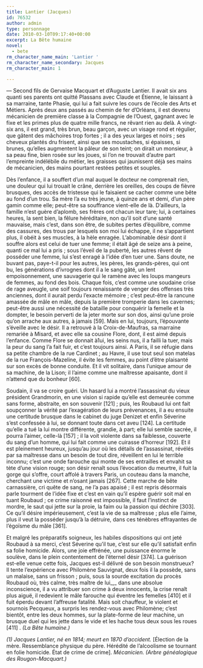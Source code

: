 ```yaml
---
title: Lantier (Jacques)
id: 76532
author: admin
type: personnage
date: 2010-03-10T09:17:40+00:00
excerpt: La Bête humaine
novel:
  - bete
rm_character_name_main: 'Lantier '
rm_character_name_secondary: Jacques
rm_character_main: 1

---
```

— Second fils de Gervaise Macquart et d&rsquo;Auguste Lantier. Il avait six ans quanti ses parents ont quitté Plassans avec Claude et Étienne, le laissant à sa marraine, tante Phasie, qui lui a fait suivre les cours de l&rsquo;école des Arts et Métiers. Après deux ans passés au chemin de fer d&rsquo;Orléans, il est devenu mécanicien de première classe à la Compagnie de l&rsquo;Ouest, gagnant avec le fixe et les primes plus de quatre mille francs, ne rêvant rien au delà. A vingt-six ans, il est grand, très brun, beau garçon, avec un visage rond et régulier, que gâtent des mâchoires trop fortes ; il a des yeux larges et noirs ; ses cheveux plantés dru frisent, ainsi que ses moustaches, si épaisses, si brunes, qu&rsquo;elles augmentent la pâleur de son teint; on dirait un monsieur, à sa peau fine, bien rosée sur les joues, si l&rsquo;on ne trouvait d&rsquo;autre part l&rsquo;empreinte indélébile du métier, les graisses qui jaunissent déjà ses mains de mécanicien, des mains pourtant restées petites et souples.

Dès l&rsquo;enfance, il a souffert d&rsquo;un mal auquel le docteur ne comprenait rien, une douleur qui lui trouait le crâne, derrière les oreilles, des coups de fièvre brusques, des accès de tristesse qui le faisaient se cacher comme une bête au fond d&rsquo;un trou. Sa mère l&rsquo;a eu très jeune, à quinze ans et demi, d&rsquo;un père gamin comme elle; peut-être sa souffrance vient-elle de là. D&rsquo;ailleurs, la famille n&rsquo;est guère d&rsquo;aplomb, ses frères ont chacun leur tare; lui, à certaines heures, la sent bien, la fêlure héréditaire, non qu&rsquo;il soit d&rsquo;une santé mauvaise, mais c&rsquo;est, dans son être, de subites pertes d&rsquo;équilibre, comme des cassures, des trous par lesquels son moi lui échappe, il ne s&rsquo;appartient plus, il obéit à ses muscles, à la hèle enragée. L&rsquo;abominable désir dont il souffre alors est celui de tuer une femme; il était âgé de seize ans à peine, quanti ce mal lui a pris ; sous l&rsquo;éveil de la puberté, les autres rêvent de posséder une femme, lui s&rsquo;est enragé à l&rsquo;idée d&rsquo;en tuer une. Sans doute, ne buvant pas, paye-t-il pour les autres, les pères, les grands-pères, qui ont bu, les générations d&rsquo;ivrognes dont il a le sang gâté, un lent empoisonnement, une sauvagerie qui le ramène avec les loups mangeurs de femmes, au fond des bois. Chaque fois, c&rsquo;est comme une soudaine crise de rage aveugle, une soif toujours renaissante de venger des offenses très anciennes, dont il aurait perdu l&rsquo;exacte mémoire ; c&rsquo;est peut-être la rancune amassée de mâle en mâle, depuis la première tromperie dans les cavernes; peut-être aussi une nécessité de bataille pour conquérir la femelle et la dompter, le besoin perverti de la jeter morte sur son dos, ainsi qu&rsquo;une proie qu&rsquo;on arrache aux autres, à jamais [59]. Mais en lui, toujours, l&rsquo;épouvante s&rsquo;éveille avec le désir. Il a retrouvé à la Croix-de-Maufras, sa marraine remariée à Misard, et avec elle sa cousine Flore, dont, il est aimé depuis l&rsquo;enfance. Comme Flore se donnait à1ui, les seins nus, il a failli la tuer, mais la peur du sang l&rsquo;a fait fuir, et c&rsquo;est toujours ainsi. A Paris, il se réfugie dans sa petite chambre de la rue Cardinet ; au Havre, il use tout seul son matelas de la rue François-Mazeline, il évite les femmes, au point d&rsquo;être plaisanté sur son excès de bonne conduite. Et il vit solitaire, dans l&rsquo;unique amour de sa machine, de la Lison; il l&rsquo;aime comme une maîtresse apaisante, dont il n&rsquo;attend que du bonheur [60].

Soudain, il va se croire guéri. Un hasard lui a montré l&rsquo;assassinat du vieux président Grandmorin, en une vision si rapide qu&rsquo;elle est demeurée comme sans forme, abstraite, en son souvenir [121] ; puis, les Roubaud lui ont fait soupçonner la vérité par l&rsquo;exagération de leurs prévenances, il a eu ensuite une certitude brusque dans le cabinet du juge Denizet et enfin Séverine s&rsquo;est confessée à lui, se donnant toute dans cet aveu [124]. La certitude qu&rsquo;elle a tué la lui montre différente, grandie, à part; elle lui semble sacrée, il pourra l&rsquo;aimer, celle-là [157] ; il la voit violente dans sa faiblesse, couverte du sang d&rsquo;un homme, qui lui fait comme une cuirasse d&rsquo;horreur [192]. Et il est pleinement heureux, jusqu&rsquo;au jour où les détails de l&rsquo;assassinat, révélés par sa maîtresse dans un besoin de tout dire, réveillent en lui le terrible inconnu; c&rsquo;est une onde farouche qui monte de ses entrailles et envahit sa tète d&rsquo;une vision rouge; son désir renaît sous l&rsquo;évocation du meurtre, il fuit la gorge qui s&rsquo;offre, court affolé à travers Paris, un couteau dans la manche, cherchant une victime et n&rsquo;osant jamais [267]. Cette marche de bête carnassière, cri quête de sang, ne l&rsquo;a pas apaisé ; il est repris désormais parle tourment de l&rsquo;idée fixe et c&rsquo;est en vain qu&rsquo;il espère guérir soit mal en tuant Roubaud ; ce crime raisonné est impossible, il faut l&rsquo;instinct de mordre, le saut qui jette sur la proie, la faim ou la passion qui déchire [303]. Ce qu&rsquo;il désire impérieusement, c&rsquo;est la vie de sa maîtresse ; plus elle l&rsquo;aime, plus il veut la posséder jusqu&rsquo;à la détruire, dans ces ténèbres effrayantes de l&rsquo;égoïsme du mâle [361].

Et malgré les préparatifs soigneux, les habiles dispositions qui ont jeté Roubaud à sa merci, c&rsquo;est Séverine qu&rsquo;il tue, c&rsquo;est sur elle qu&rsquo;il satisfait enfin sa folie homicide. Alors, une joie effrénée, une puissance énorme le soulève, dans le plein contentement de l&rsquo;éternel désir [374]. La guérison est-elle venue cette fois, Jacques est-il délivré de son besoin monstrueux? Il tente l&rsquo;expérience avec Philomène Sauvignat, deux fois il la possède, sans un malaise, sans un frisson ; puis, sous la sourde excitation du procès Roubaud où, très calme, très maître de lui_,_ dans une absolue inconscience, il a vu attribuer son crime à deux innocents, la crise renaît plus aiguë, il redevient le mâle farouche qui éventre les femelles [410] et il fuit éperdu devant l&rsquo;affreuse fatalité. Mais soit chauffeur, le violent et sournois Pecqueux, a surpris les rendez-vous avec Philomène; c&rsquo;est bientôt, entre les deux hommes, sur la plate-forme de leur machine, un brusque duel qui les jette dans le vide et les hache tous deux sous les roues [411] . _(La Bête humaine.)_

_(1) Jacques Lantier, né en 1814; meurt en 1870 d&rsquo;accident._ [Élection de la mère. Ressemblance physique du père. Hérédité de l&rsquo;alcoolisme se tournant en folie homicide. État de crime de crime]. _Mécanicien. (Arbre généalogique des Rougon-Macquart.)_
